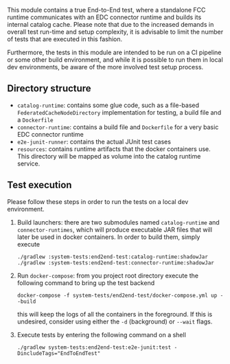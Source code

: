 This module contains a true End-to-End test, where a standalone FCC runtime communicates with an EDC connector runtime
and builds its internal catalog cache. Please note that due to the increased demands in overall test run-time and setup
complexity, it is advisable to limit the number of tests that are executed in this fashion.

Furthermore, the tests in this module are intended to be run on a CI pipeline or some other build environment, and while
it is possible to run them in local dev environments, be aware of the more involved test setup process.

## Directory structure

- `catalog-runtime`: contains some glue code, such as a file-based `FederatedCacheNodeDirectory` implementation for
  testing, a build file and a `Dockerfile`
- `connector-runtime`: contains a build file and `Dockerfile` for a very basic EDC connector runtime
- `e2e-junit-runner`: contains the actual JUnit test cases
- `resources`: contains runtime artifacts that the docker containers use. This directory will be mapped as volume into
  the catalog runtime service.

## Test execution

Please follow these steps in order to run the tests on a local dev environment.

1. Build launchers: there are two submodules named `catalog-runtime` and `connector-runtimes`, which will produce
   executable JAR files that
   will later be used in docker containers. In order to build them, simply execute
   ```shell
   ./gradlew :system-tests:end2end-test:catalog-runtime:shadowJar
   ./gradlew :system-tests:end2end-test:connector-runtime:shadowJar
   ```

2. Run `docker-compose`: from you project root directory execute the following command to bring up the test backend
   ```shell
   docker-compose -f system-tests/end2end-test/docker-compose.yml up --build
   ```
   this will keep the logs of all the containers in the foreground. If this is undesired, consider using either
   the `-d` (background) or `--wait` flags.

3. Execute tests by entering the following command on a shell
   ```shell
   ./gradlew system-tests:end2end-test:e2e-junit:test -DincludeTags="EndToEndTest"
   ```
